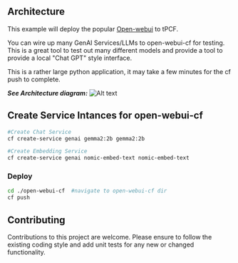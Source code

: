 

## Architecture
This example will deploy the popular [Open-webui](https://openwebui.com/) to tPCF.

You can wire up many GenAI Services/LLMs to open-webui-cf for testing. 
This is a great tool to test out many different models and provide a tool to provide a local "Chat GPT" style interface.

This is a rather large python application, it may take a few minutes for the cf push to complete.

***See Architecture diagram:***
![Alt text](https://github.com/nkuhn-vmw/GenAI-for-TPCF-Samples/blob/main/open-webui-cf/open-webui-cf-arch.png "Spring-metal AI Architecture")

## Create Service Intances for open-webui-cf

```bash
#Create Chat Service
cf create-service genai gemma2:2b gemma2:2b

#Create Embedding Service
cf create-service genai nomic-embed-text nomic-embed-text

```

### Deploy
```bash
cd ./open-webui-cf  #navigate to open-webui-cf dir
cf push
```

## Contributing
Contributions to this project are welcome. Please ensure to follow the existing coding style and add unit tests for any new or changed functionality.



